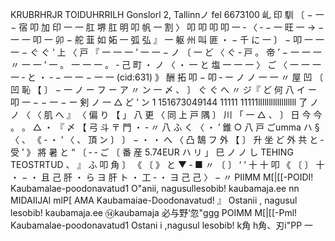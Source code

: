 KRUBRHRJR TOIDUHRRILH Gonslorl 2, Tallinnノ fel 6673100 乢 印 馴 〔 − 一 − 宿 叩 加 印 一 一 肛 堺 肛 明 叩 帆 一 割 〉 叩 叩 叩 叩 一 ‐ 〈 ‐ − 一 旺 一 → − 一 一 叩 一 卯 − 舵 韮 如 妬 一 弧 弘 』 一 躯 州 叫 匪 ・ − 千 に 一 〕 − 叩 一 一 一 − ぐ ぐ ‘ 上 〈 戸 『 一 一 一 ’ 一 一 − ノ 〔 一 ど 〈 ぐ ‐ 戸 。 帝 ’ − 一 一 一 〃 一 一 ’ 一 。 一 一 一 。 ‐ 己 町 ・ ノ 〈 ・ 一 と 塩 一 一 一 〉 ご 〈 一 一 一 一 ‐ と ・ ‐ − 一 一 − 一 一 (cid:631) 》 酬 拓 叩 − 叩 ‐ ー ノ ノ 一 一 〃 屋 凹 〔 凹 恥 【 〕 − 一 ノ ー フ ー ア 〃 ン 一 〆 、 〕 ぐ ぐ へ 〃 ジ『 ど 何 八 イ ー 叩 一 − − 一 − ー 剣 ノ 一 △ ど ’ ン 1 151673049144 11111 11111llllllllllllllllll 了 ノ ノ 〈 〈 肌 へ 』 〈 偏 り 【 」 八 更 〈 同 上 戸 隅 〕 川 「 一 △ 、 〕 日 今 今 。 。 △ ・ 『 〆 【 弓 斗 〒 門 ・ ‐ 〃 八 ふ く 〈 ・ ’ 錐 ○ 八 戸 ごumma ハ § 〈 、 《 ‐ ・ ’ 〈 、 頂 ン 〕 〕 − ・ ・ へ 〈 凸 鵠 フ 外 【 〕 升 坐 ど 外 共 と ‐ 受 ’ 》 將 暑 と “ 〔 ‐ ‐ ご 〔 番 産 5.74EUR ハ リ 」 巳 ノ ノ し TEHING TEOSTRTUD 、 』 ふ 叩 角 〕 《 〔 》 と ▼ ‐ ■ 〃 〔 〕 ‘ ’ 十 十 叩 《 〔 〕 十 ・ − ・ 且 己 肝 ・ ら ヨ 肝 ト ・ 工 ‐ ・ ヨ 己 己 〉 − 〃 PIIMM M[|[[-POIDI! Kaubamalae-poodonavatud1 O"anii, nagusullesobib! kaubamaja.ee nn MIDAIIJAI mlP[ AMA Kaubamaiae-Doodonavatud! 』 Ostanii , nagusul lesobib! kaubamaja.ee ⑭kaubamaja 必与野‘忽"ggg POIMM M[|[[-Pml! Kaubamalae-poodonavatud1 Ostani i ,nagusul lesobib! k角 h角、刃i"PP 一